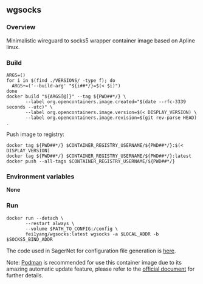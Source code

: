 ## wgsocks

### Overview

Minimalistic wireguard to socks5 wrapper container image based on Apline linux.

### Build

```
ARGS=()
for i in $(find ./VERSIONS/ -type f); do
  ARGS+=('--build-arg' "${i##*/}=$(< $i)")
done
docker build "${ARGS[@]}" --tag ${PWD##*/} \
       --label org.opencontainers.image.created="$(date --rfc-3339 seconds --utc)" \
       --label org.opencontainers.image.version=$(< DISPLAY_VERSION) \
       --label org.opencontainers.image.revision=$(git rev-parse HEAD) .
```

Push image to registry:

```
docker tag ${PWD##*/} $CONTAINER_REGISTRY_USERNAME/${PWD##*/}:$(< DISPLAY_VERSION)
docker tag ${PWD##*/} $CONTAINER_REGISTRY_USERNAME/${PWD##*/}:latest
docker push --all-tags $CONTAINER_REGISTRY_USERNAME/${PWD##*/}
```

### Environment variables

**None**

### Run

```
docker run --detach \
       --restart always \
       --volume $PATH_TO_CONFIG:/config \
       fei1yang/wgsocks:latest wgsocks -a $LOCAL_ADDR -b $SOCKS5_BIND_ADDR
```
The code used in SagerNet for configuration file generation is [here](https://github.com/SagerNet/SagerNet/blob/22489c20d7b2d4db7960d0044303597488fac6f1/app/src/main/java/io/nekohasekai/sagernet/fmt/wireguard/WireGuardFmt.kt#L27-L41).

Note: [Podman](https://podman.io/) is recommended for use this container image due to its amazing automatic update feature, please refer to the [official document](https://docs.podman.io/en/latest/markdown/podman-auto-update.1.html) for further details.
